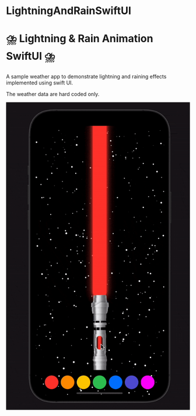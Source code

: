 # LightningAndRainSwiftUI

#  ⛈️ Lightning & Rain Animation SwiftUI ⛈️

A sample weather app to demonstrate lightning and raining effects implemented using swift UI. 

The weather data are hard coded only.




![Demo](https://github.com/alokode/LightsaberSwiftUI/blob/main/lightsaber_demo.gif?raw=true)
